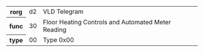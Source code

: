 <table>
    <tr>
      <th>rorg</th>
      <td>d2</td>
      <td>VLD Telegram</td>
    </tr>
    <tr>
      <th>func</th>
      <td>30</td>
      <td>Floor Heating Controls and Automated Meter Reading</td>
    </tr>
    <tr>
      <th>type</th>
      <td>00</td>
      <td>Type 0x00</td>
    </tr>
  </table>